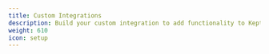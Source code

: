 ```yaml
---
title: Custom Integrations
description: Build your custom integration to add functionality to Keptn.
weight: 610
icon: setup
---
```

